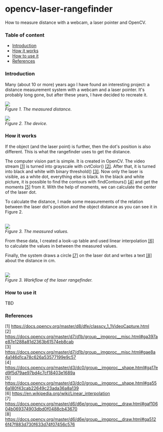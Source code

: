 # opencv-laser-rangefinder
How to measure distance with a webcam, a laser pointer and OpenCV.

### Table of content
- [Introduction](#introduction)
- [How it works](#how-it-works)
- [How to use it](#how-to-use-it)
- [References](#references)


### Introduction
Many (about 10 or more) years ago I have found an interesting project: a distance measurement system with a webcam and a laser pointer. It's probably long gone, but after these years, I have decided to recreate it.

<img src="https://raw.githubusercontent.com/ferenc-nemeth/opencv-laser-rangefinder/master/Design/output.jpg" > <br>
*Figure 1. The measured distance.*

<img src="https://raw.githubusercontent.com/ferenc-nemeth/opencv-laser-rangefinder/master/Design/device.jpg" > <br>
*Figure 2. The device.*


### How it works
If the object (and the laser point) is further, then the dot's position is also different. This is what the rangefinder uses to get the distance.

The computer vision part is simple. It is created in OpenCV. The video stream [[1]](#references) is turned into grayscale with cvtColor() [[2]](#references). After that, it is turned into black and white with binary threshold() [[3]](#references). Now only the laser is visible, as a white dot, everything else is black. In the black and white picture, it is possible to find the contours with findContours() [[4]](#references) and get the moments [[5]](#references) from it. With the help of moments, we can calculate the center of the laser dot.

To calculate the distance, I made some measurements of the relation between the laser dot's position and the object distance as you can see it in Figure 2. 

<br><img src="https://raw.githubusercontent.com/ferenc-nemeth/opencv-laser-rangefinder/master/Design/measurement.png" > <br>
*Figure 3. The measured values.*

From these data, I created a look-up table and used linear interpolation [[6]](#references) to calculate the values in between the measured values.

Finally, the system draws a circle [[7]](#references) on the laser dot and writes a text [[8]](#references) about the distance in cm.

<br><img src="https://raw.githubusercontent.com/ferenc-nemeth/opencv-laser-rangefinder/master/Design/activity.png" > <br>
*Figure 3. Warkflow of the laser rangefinder.*

### How to use it
TBD

### References
[1] https://docs.opencv.org/master/d8/dfe/classcv_1_1VideoCapture.html <br>
[2] https://docs.opencv.org/master/d7/d1b/group__imgproc__misc.html#ga397ae87e1288a81d2363b61574eb8cab <br>
[3] https://docs.opencv.org/master/d7/d1b/group__imgproc__misc.html#gae8a4a146d1ca78c626a53577199e9c57 <br>
[4] https://docs.opencv.org/master/d3/dc0/group__imgproc__shape.html#ga17ed9f5d79ae97bd4c7cf18403e1689a <br>
[5] https://docs.opencv.org/master/d3/dc0/group__imgproc__shape.html#ga556a180f43cab22649c23ada36a8a139 <br>
[6] https://en.wikipedia.org/wiki/Linear_interpolation <br>
[7] https://docs.opencv.org/master/d6/d6e/group__imgproc__draw.html#gaf10604b069374903dbd0f0488cb43670 <br>
[8] https://docs.opencv.org/master/d6/d6e/group__imgproc__draw.html#ga5126f47f883d730f633d74f07456c576
